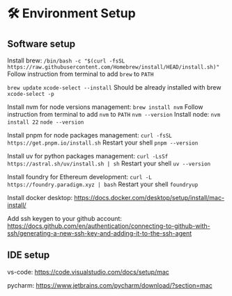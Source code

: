 # 🛠️ Environment Setup

Software setup
---

Install brew:
`/bin/bash -c "$(curl -fsSL https://raw.githubusercontent.com/Homebrew/install/HEAD/install.sh)"`
Follow instruction from terminal to add `brew` to `PATH`

`brew update`
`xcode-select --install` Should be already installed with brew
`xcode-select -p`

Install nvm for node versions management:
`brew install nvm`
Follow instruction from terminal to add `nvm` to `PATH`
`nvm --version`
Install node:
`nvm install 22`
`node --version`

Install pnpm for node packages management:
`curl -fsSL https://get.pnpm.io/install.sh`
Restart your shell
`pnpm --version`

Install uv for python packages management:
`curl -LsSf https://astral.sh/uv/install.sh | sh`
Restart your shell
`uv --version`

Install foundry for Ethereum development:
`curl -L https://foundry.paradigm.xyz | bash`
Restart your shell
`foundryup`

Install docker desktop:
https://docs.docker.com/desktop/setup/install/mac-install/

Add ssh keygen to your github account:
https://docs.github.com/en/authentication/connecting-to-github-with-ssh/generating-a-new-ssh-key-and-adding-it-to-the-ssh-agent


IDE setup
---

vs-code:
https://code.visualstudio.com/docs/setup/mac

pycharm:
https://www.jetbrains.com/pycharm/download/?section=mac
